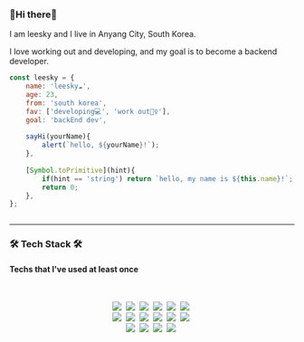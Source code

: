 <h3 align="left">👏Hi there👏</h3>
<p>I am leesky and I live in Anyang City, South Korea.</p>
<p>
I love working out and developing, and my goal is to become a backend developer.
 </p>

``` javascript
const leesky = {
    name: 'leesky☁',
    age: 23,
    from: 'south korea',
    fav: ['developing💻', 'work out🏋️‍♀️'],
    goal: 'backEnd dev',
    
    sayHi(yourName){
        alert(`hello, ${yourName}!`);
    },
  
    [Symbol.toPrimitive](hint){
        if(hint == 'string') return `hello, my name is ${this.name}!`;
        return 0;
    },
};



```
<hr>

<h3 align="left">🛠 Tech Stack 🛠</h3>
<h4>Techs that I've used at least once</h4>
<br>

<p align="center">
  <img src="https://img.shields.io/badge/html5-E34F26?style=flat-square&logo=html5&logoColor=white"/></a>&nbsp 
  <img src="https://img.shields.io/badge/css-1572B6?style=flat-square&logo=css3&logoColor=white"/></a>&nbsp
  <img src="https://img.shields.io/badge/Javascript-F7DF1E?style=flat-square&logo=javascript&logoColor=white"/></a>&nbsp 
  <img src="https://img.shields.io/badge/C99-A8B9CC?style=flat-square&logo=C&logoColor=white"/></a>&nbsp 
  <img src="https://img.shields.io/badge/Python-3766AB?style=flat-square&logo=Python&logoColor=white"/></a>&nbsp 
  <img src="https://img.shields.io/badge/Java-007396?style=flat-square&logo=Java&logoColor=white"/></a>&nbsp 
  <br>
  <img src="https://img.shields.io/badge/React.js-61DAFB?style=flat-square&logo=react&logoColor=white"/></a>&nbsp 
  <img src="https://img.shields.io/badge/Vue.js-4FC08D?style=flat-square&logo=Vue.js&logoColor=white"/></a>&nbsp
  <img src="https://img.shields.io/badge/Node.js-339933?style=flat-square&logo=Node.js&logoColor=white"/></a>&nbsp
  <img src="https://img.shields.io/badge/mongodb-47A248?style=flat-square&logo=mongodb&logoColor=white"/></a>&nbsp
  <img src="https://img.shields.io/badge/mysql-4479A1?style=flat-square&logo=mysql&logoColor=white"/></a>&nbsp
  <img src="https://img.shields.io/badge/oracle-F80000?style=flat-square&logo=oracle&logoColor=white"/></a>&nbsp
  <br>
  <img src="https://img.shields.io/badge/flutter-02569B?style=flat-square&logo=flutter&logoColor=white"/></a>&nbsp
  <img src="https://img.shields.io/badge/React Native-61DAFB?style=flat-square&logo=react&logoColor=white"/></a>&nbsp 
  <img src="https://img.shields.io/badge/AWS-232F3E?style=flat-square&logo=AmazonAWS&logoColor=white"/></a>&nbsp
  <img src="https://img.shields.io/badge/Firebase-FFCA28?style=flat-square&logo=firebase&logoColor=white"/></a>&nbsp
  
  
</p>
